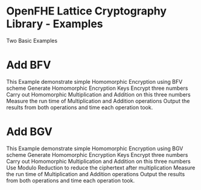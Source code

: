 OpenFHE Lattice Cryptography Library - Examples
=============================================

Two Basic Examples 


Add BFV
============================================
This Example demonstrate simple Homomorphic Encryption using BFV scheme
Generate Homomorphic Encryption Keys
Encrypt three numbers
Carry out Homomorphic Multiplication and Addition on this three numbers
Measure the run time of Multiplication and Addition operations
Output the results from both operations and time each operation took.


Add BGV
============================================
This Example demonstrate simple Homomorphic Encryption using BGV scheme
Generate Homomorphic Encryption Keys
Encrypt three numbers
Carry out Homomorphic Multiplication and Addition on this three numbers
Use Modulo Reduction to reduce the ciphertext after multiplication
Measure the run time of Multiplication and Addition operations
Output the results from both operations and time each operation took.